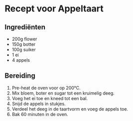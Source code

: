 # Recept voor Appeltaart

## Ingrediënten

- 200g flower
- 150g botter
- 100g suiker
- 1 ei
- 4 appels

## Bereiding

1. Pre-heat de oven voor op 200°C.
2. Mix bloem, boter en sugar tot een kruimelig deeg.
3. Voeg het ei toe en kneed tot een bal.
4. Snijd de appels in stukjes.
5. Verdeel het deeg in de taartvorm en voeg de appels toe.
6. Bak 60 minuten in de oven.
